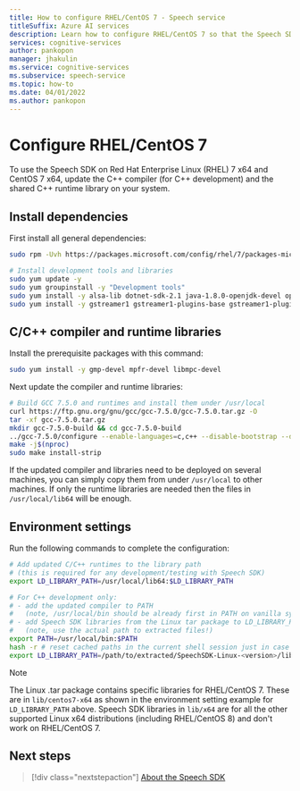 ```yaml
---
title: How to configure RHEL/CentOS 7 - Speech service
titleSuffix: Azure AI services
description: Learn how to configure RHEL/CentOS 7 so that the Speech SDK can be used.
services: cognitive-services
author: pankopon
manager: jhakulin
ms.service: cognitive-services
ms.subservice: speech-service
ms.topic: how-to
ms.date: 04/01/2022
ms.author: pankopon
---
```


# Configure RHEL/CentOS 7

To use the Speech SDK on Red Hat Enterprise Linux (RHEL) 7 x64 and CentOS 7 x64, update the C++ compiler (for C++ development) and the shared C++ runtime library on your system.

## Install dependencies

First install all general dependencies:

```bash
sudo rpm -Uvh https://packages.microsoft.com/config/rhel/7/packages-microsoft-prod.rpm

# Install development tools and libraries
sudo yum update -y
sudo yum groupinstall -y "Development tools"
sudo yum install -y alsa-lib dotnet-sdk-2.1 java-1.8.0-openjdk-devel openssl
sudo yum install -y gstreamer1 gstreamer1-plugins-base gstreamer1-plugins-good gstreamer1-plugins-bad-free gstreamer1-plugins-ugly-free
```

## C/C++ compiler and runtime libraries

Install the prerequisite packages with this command:

```bash
sudo yum install -y gmp-devel mpfr-devel libmpc-devel
```

Next update the compiler and runtime libraries:

```bash
# Build GCC 7.5.0 and runtimes and install them under /usr/local
curl https://ftp.gnu.org/gnu/gcc/gcc-7.5.0/gcc-7.5.0.tar.gz -O
tar -xf gcc-7.5.0.tar.gz
mkdir gcc-7.5.0-build && cd gcc-7.5.0-build
../gcc-7.5.0/configure --enable-languages=c,c++ --disable-bootstrap --disable-multilib --prefix=/usr/local
make -j$(nproc)
sudo make install-strip
```

If the updated compiler and libraries need to be deployed on several machines, you can simply copy them from under `/usr/local` to other machines. If only the runtime libraries are needed then the files in `/usr/local/lib64` will be enough.

## Environment settings

Run the following commands to complete the configuration:

```bash
# Add updated C/C++ runtimes to the library path
# (this is required for any development/testing with Speech SDK)
export LD_LIBRARY_PATH=/usr/local/lib64:$LD_LIBRARY_PATH

# For C++ development only:
# - add the updated compiler to PATH
#   (note, /usr/local/bin should be already first in PATH on vanilla systems)
# - add Speech SDK libraries from the Linux tar package to LD_LIBRARY_PATH
#   (note, use the actual path to extracted files!)
export PATH=/usr/local/bin:$PATH
hash -r # reset cached paths in the current shell session just in case
export LD_LIBRARY_PATH=/path/to/extracted/SpeechSDK-Linux-<version>/lib/centos7-x64:$LD_LIBRARY_PATH
```

> [!NOTE]
> The Linux .tar package contains specific libraries for RHEL/CentOS 7. These are in `lib/centos7-x64` as shown in the environment setting example for `LD_LIBRARY_PATH` above. Speech SDK libraries in `lib/x64` are for all the other supported Linux x64 distributions (including RHEL/CentOS 8) and don't work on RHEL/CentOS 7.

## Next steps

> [!div class="nextstepaction"]
> [About the Speech SDK](speech-sdk.md)
